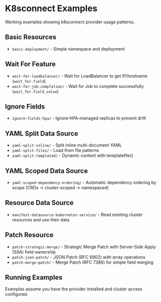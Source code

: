 # K8sconnect Examples

Working examples showing k8sconnect provider usage patterns.

## Basic Resources
- `basic-deployment/` - Simple namespace and deployment

## Wait For Feature
- `wait-for-loadbalancer/` - Wait for LoadBalancer to get IP/hostname (`wait_for.field`)
- `wait-for-job-completion/` - Wait for Job to complete successfully (`wait_for.field_value`)

## Ignore Fields
- `ignore-fields-hpa/` - Ignore HPA-managed replicas to prevent drift

## YAML Split Data Source
- `yaml-split-inline/` - Split inline multi-document YAML
- `yaml-split-files/` - Load from file patterns
- `yaml-split-templated/` - Dynamic content with templatefile()

## YAML Scoped Data Source
- `yaml-scoped-dependency-ordering/` - Automatic dependency ordering by scope (CRDs → cluster-scoped → namespaced)

## Resource Data Source
- `manifest-datasource-kubernetes-service/` - Read existing cluster resources and use their data

## Patch Resource
- `patch-strategic-merge/` - Strategic Merge Patch with Server-Side Apply (SSA) field ownership
- `patch-json-patch/` - JSON Patch (RFC 6902) with array operations
- `patch-merge-patch/` - Merge Patch (RFC 7386) for simple field merging

## Running Examples

Examples assume you have the provider installed and cluster access configured.

